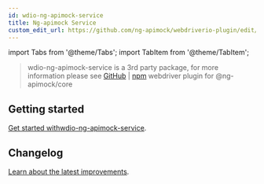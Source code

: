 ```yaml
---
id: wdio-ng-apimock-service
title: Ng-apimock Service
custom_edit_url: https://github.com/ng-apimock/webdriverio-plugin/edit/master//README.md
---
```


import Tabs from '@theme/Tabs';
import TabItem from '@theme/TabItem';

> wdio-ng-apimock-service is a 3rd party package, for more information please see [GitHub](https://github.com/ng-apimock/webdriverio-plugin) | [npm](https://www.npmjs.com/package/wdio-ng-apimock-service)
webdriver plugin for @ng-apimock/core

## Getting started
[Get started withwdio-ng-apimock-service][gettingStarted].

## Changelog
[Learn about the latest improvements][changelog].

 
[gettingStarted]: https://ngapimock.org/docs/plugins/wdio-ng-apimock-service
[api]: https://ngapimock.org/docs/api/select-scenario
[changelog]: https://github.com/ng-apimock/webdriverio-plugin/blob/master/CHANGELOG.md
